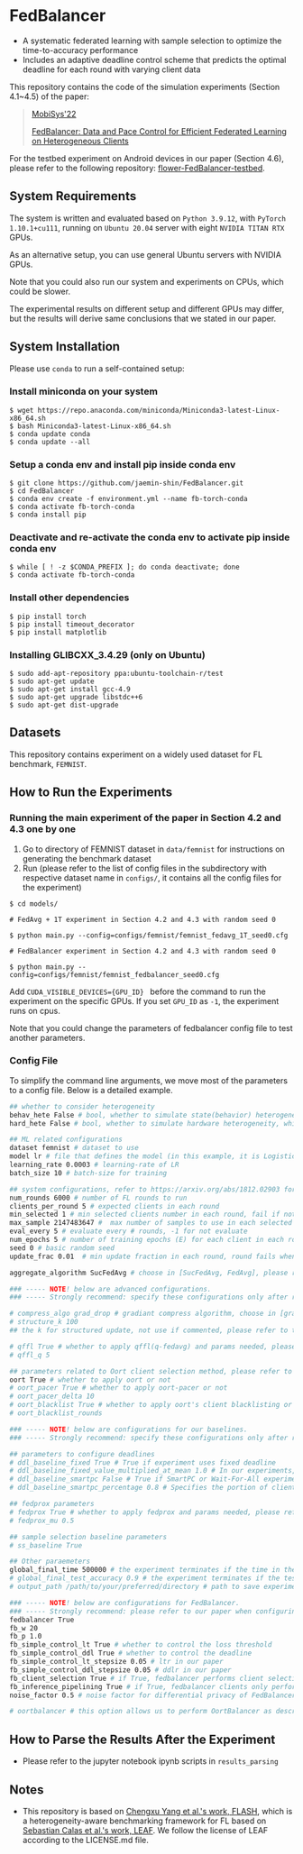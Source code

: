 # FedBalancer

- A systematic federated learning with sample selection to optimize the time-to-accuracy performance
- Includes an adaptive deadline control scheme that predicts the optimal deadline for each round with varying client data

This repository contains the code of the simulation experiments (Section 4.1~4.5) of the paper:

> [MobiSys'22](https://www.sigmobile.org/mobisys/2022/)
>
> [FedBalancer: Data and Pace Control for Efficient Federated Learning on Heterogeneous Clients](https://arxiv.org/abs/2201.01601)

For the testbed experiment on Android devices in our paper (Section 4.6), please refer to the following repository: [flower-FedBalancer-testbed](https://github.com/jaemin-shin/flower-FedBalancer-testbed).

## System Requirements

The system is written and evaluated based on  ```Python 3.9.12```, with ```PyTorch 1.10.1+cu111```, running on ```Ubuntu 20.04``` server with eight ```NVIDIA TITAN RTX``` GPUs.

As an alternative setup, you can use general Ubuntu servers with NVIDIA GPUs.

Note that you could also run our system and experiments on CPUs, which could be slower.

The experimental results on different setup and different GPUs may differ, but the results will derive same conclusions that we stated in our paper.

## System Installation

Please use ```conda``` to run a self-contained setup:

### Install miniconda on your system

```
$ wget https://repo.anaconda.com/miniconda/Miniconda3-latest-Linux-x86_64.sh
$ bash Miniconda3-latest-Linux-x86_64.sh
$ conda update conda
$ conda update --all
```

### Setup a conda env and install pip inside conda env

```
$ git clone https://github.com/jaemin-shin/FedBalancer.git
$ cd FedBalancer
$ conda env create -f environment.yml --name fb-torch-conda
$ conda activate fb-torch-conda
$ conda install pip
```

### Deactivate and re-activate the conda env to activate pip inside conda env
```
$ while [ ! -z $CONDA_PREFIX ]; do conda deactivate; done
$ conda activate fb-torch-conda
```

### Install other dependencies

```
$ pip install torch
$ pip install timeout_decorator
$ pip install matplotlib
```

### Installing GLIBCXX_3.4.29 (only on Ubuntu)

```
$ sudo add-apt-repository ppa:ubuntu-toolchain-r/test 
$ sudo apt-get update
$ sudo apt-get install gcc-4.9
$ sudo apt-get upgrade libstdc++6
$ sudo apt-get dist-upgrade
```

## Datasets

This repository contains experiment on a widely used dataset for FL benchmark, ```FEMNIST```.

## How to Run the Experiments

### Running the main experiment of the paper in Section 4.2 and 4.3 one by one

1. Go to directory of FEMNIST dataset in `data/femnist` for instructions on generating the benchmark dataset
2. Run (please refer to the list of config files in the subdirectory with respective dataset name in ```configs/```, it contains all the config files for the experiment)
```
$ cd models/

# FedAvg + 1T experiment in Section 4.2 and 4.3 with random seed 0

$ python main.py --config=configs/femnist/femnist_fedavg_1T_seed0.cfg

# FedBalancer experiment in Section 4.2 and 4.3 with random seed 0

$ python main.py --config=configs/femnist/femnist_fedbalancer_seed0.cfg
```

Add ```CUDA_VISIBLE_DEVICES={GPU_ID} ``` before the command to run the experiment on the specific GPUs. If you set ```GPU_ID``` as ```-1```, the experiment runs on cpus.

Note that you could change the parameters of fedbalancer config file to test another parameters. 

<h3 id="config">Config File</h3>
To simplify the command line arguments, we move most of the parameters to a <span id="jump">config file</span>. Below is a detailed example.

```bash
## whether to consider heterogeneity
behav_hete False # bool, whether to simulate state(behavior) heterogeneity -> fixed to False in our experiments
hard_hete False # bool, whether to simulate hardware heterogeneity, which contains differential on-device training time and network speed -> fixed to True in our experiments

## ML related configurations
dataset femnist # dataset to use
model lr # file that defines the model (in this example, it is LogisticRegression)
learning_rate 0.0003 # learning-rate of LR
batch_size 10 # batch-size for training 

## system configurations, refer to https://arxiv.org/abs/1812.02903 for more details
num_rounds 6000 # number of FL rounds to run
clients_per_round 5 # expected clients in each round
min_selected 1 # min selected clients number in each round, fail if not satisfied -> fixed to 1 in our experiments
max_sample 2147483647 #  max number of samples to use in each selected client -> fixed to large int in our experiments
eval_every 5 # evaluate every # rounds, -1 for not evaluate
num_epochs 5 # number of training epochs (E) for each client in each round
seed 0 # basic random seed
update_frac 0.01  # min update fraction in each round, round fails when fraction of clients that successfully upload their is not less than "update_frac" -> fixed to 0.01 in our experiments

aggregate_algorithm SucFedAvg # choose in [SucFedAvg, FedAvg], please refer to models/server.py for more details. In the configuration file, SucFedAvg refers to the "FedAvg" algorithm described in https://arxiv.org/pdf/1602.05629.pdf -> this is fixed to SucFedAvg in our experiments

### ----- NOTE! below are advanced configurations. 
### ----- Strongly recommend: specify these configurations only after reading the source code. 

# compress_algo grad_drop # gradiant compress algorithm, choose in [grad_drop, sign_sgd], not use if commented
# structure_k 100
## the k for structured update, not use if commented, please refer to the arxiv for more 

# qffl True # whether to apply qffl(q-fedavg) and params needed, please refer to the ICLR'20 (https://arxiv.org/pdf/1905.10497.pdf) for more
# qffl_q 5

## parameters related to Oort client selection method, please refer to the OSDI'21 (https://www.usenix.org/conference/osdi21/presentation/lai) for more
oort True # whether to apply oort or not
# oort_pacer True # whether to apply oort-pacer or not
# oort_pacer_delta 10
# oort_blacklist True # whether to apply oort's client blacklisting or not
# oort_blacklist_rounds

### ----- NOTE! below are configurations for our baselines.
### ----- Strongly recommend: specify these configurations only after reading the source code. 

## parameters to configure deadlines
# ddl_baseline_fixed True # True if experiment uses fixed deadline
# ddl_baseline_fixed_value_multiplied_at_mean 1.0 # In our experiments, the deadline is sampled as mean of clients' round completion times. This parameter indicates the multiplication factor at the sampled deadline. If 1.0, the mean is just used, and this becomes the 1T experiment. If 2.0, 2.0 x mean is used, and this becomes the 2T experiment.
# ddl_baseline_smartpc False # True if SmartPC or Wait-For-All experiment.
# ddl_baseline_smartpc_percentage 0.8 # Specifies the portion of clients that will successfully send the result at a round. If 0.8, this indicates SmartPC experiment. If 1.0, the round waits for every clients to end, and this is Wait-For-All experiment.

## fedprox parameters
# fedprox True # whether to apply fedprox and params needed, please refer to the sysml'20 (https://arxiv.org/pdf/1812.06127.pdf) for more details
# fedprox_mu 0.5

## sample selection baseline parameters
# ss_baseline True

## Other paraemeters
global_final_time 500000 # the experiment terminates if the time in the experiment exceeds the global_final_time
# global_final_test_accuracy 0.9 # the experiment terminates if the test accuracy exceeds the global_final_test_accuracy
# output_path /path/to/your/preferred/directory # path to save experiment output files -- attended clients and clients info

### ----- NOTE! below are configurations for FedBalancer.
### ----- Strongly recommend: please refer to our paper when configuring below parameters.
fedbalancer True
fb_w 20
fb_p 1.0
fb_simple_control_lt True # whether to control the loss threshold
fb_simple_control_ddl True # whether to control the deadline
fb_simple_control_lt_stepsize 0.05 # ltr in our paper
fb_simple_control_ddl_stepsize 0.05 # ddlr in our paper
fb_client_selection True # if True, fedbalancer performs client selection based on Oort, as written in Section 3.2.3 in our paper. We recommend to set this as True.
fb_inference_pipelining True # if True, fedbalancer clients only performs full-data inference once, when they are first selected for a round. If False, fedbalancer clients performs full-data inference at every selected round to get up-to-date sample-level loss. We recommend to set this as True.
noise_factor 0.5 # noise factor for differential privacy of FedBalancer

# oortbalancer # this option allows us to perform OortBalancer as described in Section 3.4. This should not be used with fedbalancer True option.
```

## How to Parse the Results After the Experiment
- Please refer to the jupyter notebook ipynb scripts in ```results_parsing```

## Notes

- This repository is based on [Chengxu Yang et al.'s work, FLASH](https://github.com/PKU-Chengxu/FLASH), which is a heterogeneity-aware benchmarking framework for FL based on [Sebastian Calas et al.'s work, LEAF](https://leaf.cmu.edu/). We follow the license of LEAF according to the LICENSE.md file.
